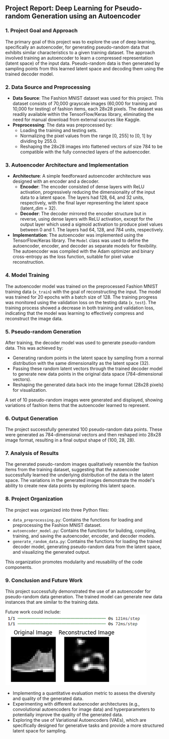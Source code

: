 ## Project Report: Deep Learning for Pseudo-random Generation using an Autoencoder

### 1. Project Goal and Approach

The primary goal of this project was to explore the use of deep learning, specifically an autoencoder, for generating pseudo-random data that exhibits similar characteristics to a given training dataset. The approach involved training an autoencoder to learn a compressed representation (latent space) of the input data. Pseudo-random data is then generated by sampling points from this learned latent space and decoding them using the trained decoder model.

### 2. Data Source and Preprocessing

*   **Data Source**: The Fashion MNIST dataset was used for this project. This dataset consists of 70,000 grayscale images (60,000 for training and 10,000 for testing) of fashion items, each 28x28 pixels. The dataset was readily available within the TensorFlow/Keras library, eliminating the need for manual download from external sources like Kaggle.
*   **Preprocessing**: The data was preprocessed by:
    *   Loading the training and testing sets.
    *   Normalizing the pixel values from the range \[0, 255] to \[0, 1] by dividing by 255.0.
    *   Reshaping the 28x28 images into flattened vectors of size 784 to be compatible with the fully connected layers of the autoencoder.

### 3. Autoencoder Architecture and Implementation

*   **Architecture**: A simple feedforward autoencoder architecture was designed with an encoder and a decoder.
    *   **Encoder**: The encoder consisted of dense layers with ReLU activation, progressively reducing the dimensionality of the input data to a latent space. The layers had 128, 64, and 32 units, respectively, with the final layer representing the latent space (latent\_dim = 32).
    *   **Decoder**: The decoder mirrored the encoder structure but in reverse, using dense layers with ReLU activation, except for the output layer which used a sigmoid activation to produce pixel values between 0 and 1. The layers had 64, 128, and 784 units, respectively.
*   **Implementation**: The autoencoder was implemented using the TensorFlow/Keras library. The `Model` class was used to define the autoencoder, encoder, and decoder as separate models for flexibility. The autoencoder was compiled with the Adam optimizer and binary cross-entropy as the loss function, suitable for pixel value reconstruction.

### 4. Model Training

The autoencoder model was trained on the preprocessed Fashion MNIST training data (`x_train`) with the goal of reconstructing the input. The model was trained for 20 epochs with a batch size of 128. The training progress was monitored using the validation loss on the testing data (`x_test`). The training process showed a decrease in both training and validation loss, indicating that the model was learning to effectively compress and reconstruct the image data.

### 5. Pseudo-random Generation

After training, the decoder model was used to generate pseudo-random data. This was achieved by:

*   Generating random points in the latent space by sampling from a normal distribution with the same dimensionality as the latent space (32).
*   Passing these random latent vectors through the trained decoder model to generate new data points in the original data space (784-dimensional vectors).
*   Reshaping the generated data back into the image format (28x28 pixels) for visualization.

A set of 10 pseudo-random images were generated and displayed, showing variations of fashion items that the autoencoder learned to represent.

### 6. Output Generation

The project successfully generated 100 pseudo-random data points. These were generated as 784-dimensional vectors and then reshaped into 28x28 image format, resulting in a final output shape of (100, 28, 28).

### 7. Analysis of Results

The generated pseudo-random images qualitatively resemble the fashion items from the training dataset, suggesting that the autoencoder successfully learned the underlying distribution of the data in the latent space. The variations in the generated images demonstrate the model's ability to create new data points by exploring this latent space.

### 8. Project Organization

The project was organized into three Python files:

*   `data_preprocessing.py`: Contains the functions for loading and preprocessing the Fashion MNIST dataset.
*   `autoencoder_model.py`: Contains the functions for building, compiling, training, and saving the autoencoder, encoder, and decoder models.
*   `generate_random_data.py`: Contains the functions for loading the trained decoder model, generating pseudo-random data from the latent space, and visualizing the generated output.

This organization promotes modularity and reusability of the code components.

### 9. Conclusion and Future Work

This project successfully demonstrated the use of an autoencoder for pseudo-random data generation. The trained model can generate new data instances that are similar to the training data.

Future work could include:
![Example](test_example.png "Test Example")

*   Implementing a quantitative evaluation metric to assess the diversity and quality of the generated data.
*   Experimenting with different autoencoder architectures (e.g., convolutional autoencoders for image data) and hyperparameters to potentially improve the quality of the generated data.
*   Exploring the use of Variational Autoencoders (VAEs), which are specifically designed for generative tasks and provide a more structured latent space for sampling.
